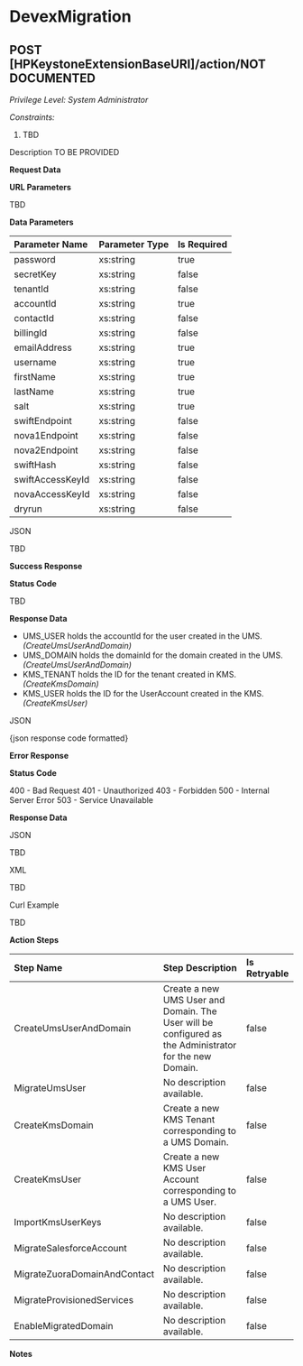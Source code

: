 # DevexMigration
## POST [HPKeystoneExtensionBaseURI]/action/NOT DOCUMENTED
*Privilege Level: System Administrator*  
 
*Constraints:*  

1. TBD

Description TO BE PROVIDED

**Request Data**  

**URL Parameters**

TBD

**Data Parameters**

|Parameter Name|Parameter Type|Is Required|
|:-|:-|:-|
|password|xs:string|true|
|secretKey|xs:string|false|
|tenantId|xs:string|false|
|accountId|xs:string|true|
|contactId|xs:string|false|
|billingId|xs:string|false|
|emailAddress|xs:string|true|
|username|xs:string|true|
|firstName|xs:string|true|
|lastName|xs:string|true|
|salt|xs:string|true|
|swiftEndpoint|xs:string|false|
|nova1Endpoint|xs:string|false|
|nova2Endpoint|xs:string|false|
|swiftHash|xs:string|false|
|swiftAccessKeyId|xs:string|false|
|novaAccessKeyId|xs:string|false|
|dryrun|xs:string|false|

JSON

TBD

**Success Response**

**Status Code**

TBD

**Response Data**

-  UMS_USER holds the accountId for the user created in the UMS. _(CreateUmsUserAndDomain)_
-  UMS_DOMAIN holds the domainId for the domain created in the UMS. _(CreateUmsUserAndDomain)_
-  KMS_TENANT holds the ID for the tenant created in KMS. _(CreateKmsDomain)_
-  KMS_USER holds the ID for the UserAccount created in the KMS. _(CreateKmsUser)_

JSON

{json response code formatted}

**Error Response**

**Status Code**

400 - Bad Request
401 - Unauthorized
403 - Forbidden
500 - Internal Server Error
503 - Service Unavailable

**Response Data**

JSON

TBD  

XML

TBD  

Curl Example

TBD 

**Action Steps**

|Step Name|Step Description|Is Retryable|
|:-|:-|:-|
|CreateUmsUserAndDomain|Create a new UMS User and Domain. The User will be configured as the Administrator for the new Domain.|false|
|MigrateUmsUser|No description available.|false|
|CreateKmsDomain|Create a new KMS Tenant corresponding to a UMS Domain.|false|
|CreateKmsUser|Create a new KMS User Account corresponding to a UMS User.|false|
|ImportKmsUserKeys|No description available.|false|
|MigrateSalesforceAccount|No description available.|false|
|MigrateZuoraDomainAndContact|No description available.|false|
|MigrateProvisionedServices|No description available.|false|
|EnableMigratedDomain|No description available.|false|

**Notes**
